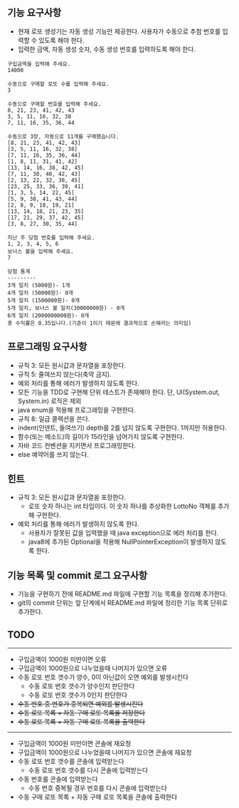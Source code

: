 ## 기능 요구사항
  * 현재 로또 생성기는 자동 생성 기능만 제공한다. 사용자가 수동으로 추첨 번호를 입력할 수 있도록 해야 한다.
  * 입력한 금액, 자동 생성 숫자, 수동 생성 번호를 입력하도록 해야 한다.
```
구입금액을 입력해 주세요.
14000

수동으로 구매할 로또 수를 입력해 주세요.
3

수동으로 구매할 번호를 입력해 주세요.
8, 21, 23, 41, 42, 43
3, 5, 11, 16, 32, 38
7, 11, 16, 35, 36, 44

수동으로 3장, 자동으로 11개를 구매했습니다.
[8, 21, 23, 41, 42, 43]
[3, 5, 11, 16, 32, 38]
[7, 11, 16, 35, 36, 44]
[1, 8, 11, 31, 41, 42]
[13, 14, 16, 38, 42, 45]
[7, 11, 30, 40, 42, 43]
[2, 13, 22, 32, 38, 45]
[23, 25, 33, 36, 39, 41]
[1, 3, 5, 14, 22, 45]
[5, 9, 38, 41, 43, 44]
[2, 8, 9, 18, 19, 21]
[13, 14, 18, 21, 23, 35]
[17, 21, 29, 37, 42, 45]
[3, 8, 27, 30, 35, 44]

지난 주 당첨 번호를 입력해 주세요.
1, 2, 3, 4, 5, 6
보너스 볼을 입력해 주세요.
7

당첨 통계
---------
3개 일치 (5000원)- 1개
4개 일치 (50000원)- 0개
5개 일치 (1500000원)- 0개
5개 일치, 보너스 볼 일치(30000000원) - 0개
6개 일치 (2000000000원)- 0개
총 수익률은 0.35입니다.(기준이 1이기 때문에 결과적으로 손해라는 의미임)
```
## 프로그래밍 요구사항
  * 규칙 3: 모든 원시값과 문자열을 포장한다.
  * 규칙 5: 줄여쓰지 않는다(축약 금지).
  * 예외 처리를 통해 에러가 발생하지 않도록 한다.
  * 모든 기능을 TDD로 구현해 단위 테스트가 존재해야 한다. 단, UI(System.out, System.in) 로직은 제외
  * java enum을 적용해 프로그래밍을 구현한다.
  * 규칙 8: 일급 콜렉션을 쓴다.
  * indent(인덴트, 들여쓰기) depth를 2를 넘지 않도록 구현한다. 1까지만 허용한다.
  * 함수(또는 메소드)의 길이가 15라인을 넘어가지 않도록 구현한다.
  * 자바 코드 컨벤션을 지키면서 프로그래밍한다.
  * else 예약어를 쓰지 않는다.

## 힌트
  * 규칙 3: 모든 원시값과 문자열을 포장한다.
    * 로또 숫자 하나는 int 타입이다. 이 숫자 하나를 추상화한 LottoNo 객체를 추가해 구현한다.
  * 예외 처리를 통해 에러가 발생하지 않도록 한다.
    * 사용자가 잘못된 값을 입력했을 때 java exception으로 에러 처리를 한다.
    * java8에 추가된 Optional을 적용해 NullPointerException이 발생하지 않도록 한다.

## 기능 목록 및 commit 로그 요구사항
  * 기능을 구현하기 전에 README.md 파일에 구현할 기능 목록을 정리해 추가한다.
  * git의 commit 단위는 앞 단계에서 README.md 파일에 정리한 기능 목록 단위로 추가한다.

## TODO
---
  * 구입금액이 1000원 미만이면 오류
  * 구입금액이 1000원으로 나누었을때 나머지가 있으면 오류
  * 수동 로또 번호 갯수가 양수, 0이 아닌값이 오면 예외를 발생시킨다
    * 수동 로또 번호 갯수가 양수인지 판단한다 
    * 수동 로또 번호 갯수가 0인지 판단한다
  * ~~수동 번호 중 번호가 중복되면 예외를 발생시킨다~~
  * ~~수동 로또 목록 + 자동 구매 로또 목록을 저장한다~~
  * ~~수동 로또 목록 + 자동 구매 로또 목록을 출력한다~~
---
  * 구입금액이 1000원 미만이면 콘솔에 재요청
  * 구입금액이 1000원으로 나누었을때 나머지가 있으면 콘솔에 재요청
  * 수동 로또 번호 갯수를 콘솔에 입력받는다
    * 수동 로또 번호 갯수를 다시 콘솔에 입력받는다
  * 수동 번호를 콘솔에 입력받는다
    * 수동 번호 중복될 경우 번호를 다시 콘솔에 입력받는다
  * 수동 구매 로또 목록 + 자동 구매 로또 목록을 콘솔에 출력한다 
